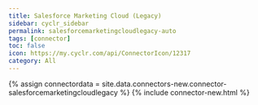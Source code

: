 ```yaml
---
title: Salesforce Marketing Cloud (Legacy)
sidebar: cyclr_sidebar
permalink: salesforcemarketingcloudlegacy-auto
tags: [connector]
toc: false
icon: https://my.cyclr.com/api/ConnectorIcon/12317
category: All
---
```

{% assign connectordata = site.data.connectors-new.connector-salesforcemarketingcloudlegacy %}
{% include connector-new.html %}	